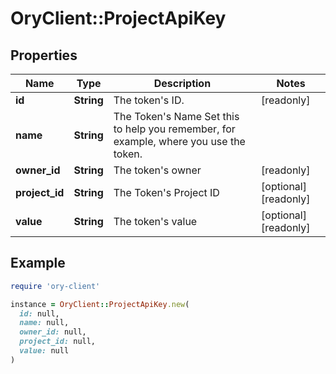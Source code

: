 # OryClient::ProjectApiKey

## Properties

| Name | Type | Description | Notes |
| ---- | ---- | ----------- | ----- |
| **id** | **String** | The token&#39;s ID. | [readonly] |
| **name** | **String** | The Token&#39;s Name  Set this to help you remember, for example, where you use the token. |  |
| **owner_id** | **String** | The token&#39;s owner | [readonly] |
| **project_id** | **String** | The Token&#39;s Project ID | [optional][readonly] |
| **value** | **String** | The token&#39;s value | [optional][readonly] |

## Example

```ruby
require 'ory-client'

instance = OryClient::ProjectApiKey.new(
  id: null,
  name: null,
  owner_id: null,
  project_id: null,
  value: null
)
```

